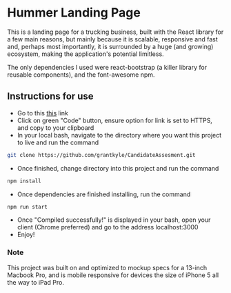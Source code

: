 # Hummer Landing Page

This is a landing page for a trucking business, built with the React library for a few main reasons, but mainly because it is scalable, responsive and fast and, perhaps most importantly, it is surrounded by a huge (and growing) ecosystem, making the application's potential limitless. 

The only dependencies I used were react-bootstrap (a killer library for reusable components), and the font-awesome npm.
## Instructions for use

- Go to this [this](https://github.com/grantkyle/CandidateAssesment/) link
- Click on green "Code" button, ensure option for link is set to HTTPS, and copy to your clipboard
- In your local bash, navigate to the directory where you want this project to live and run the command
```bash
git clone https://github.com/grantkyle/CandidateAssesment.git
```
- Once finished, change directory into this project and run the command 
```bash
npm install
```
- Once dependencies are finished installing, run the command 
```bash
npm run start
```
- Once "Compiled successfully!" is displayed in your bash, open your client (Chrome preferred) and go to the address localhost:3000
- Enjoy!

### Note
This project was built on and optimized to mockup specs for a 13-inch Macbook Pro, and is mobile responsive for devices the size of iPhone 5 all the way to iPad Pro.
